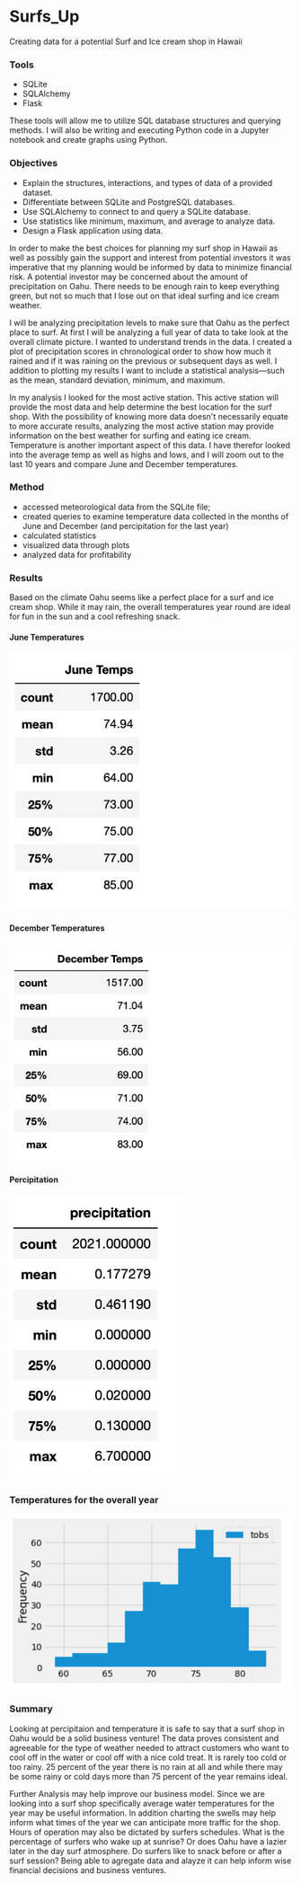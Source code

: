 # Surfs_Up
Creating data for a potential Surf and Ice cream shop in Hawaii 

### Tools
* SQLite
* SQLAlchemy
* Flask 

These tools will allow me to utilize SQL database structures and querying methods. I will also be writing and executing Python code in a Jupyter notebook and create graphs using Python.

### Objectives
* Explain the structures, interactions, and types of data of a provided dataset.
* Differentiate between SQLite and PostgreSQL databases.
* Use SQLAlchemy to connect to and query a SQLite database.
* Use statistics like minimum, maximum, and average to analyze data.
* Design a Flask application using data.

In order to make the best choices for planning my surf shop in Hawaii as well as possibly gain the support and interest from potential investors it was imperative that my planning would be informed by data to minimize financial risk. A potential investor may be concerned about the amount of precipitation on Oahu. There needs to be enough rain to keep everything green, but not so much that I lose out on that ideal surfing and ice cream weather.

I will be analyzing precipitation levels to make sure that Oahu as the perfect place to surf. At first I will be analyzing a full year of data to take look at the overall climate picture. I wanted to understand trends in the data. I created a plot of precipitation scores in chronological order to show how much it rained and if it was raining on the previous or subsequent days as well. I addition to plotting my results I want to include a statistical analysis—such as the mean, standard deviation, minimum, and maximum. 

In my analysis I looked for the most active station. This active station will provide the most data and help determine the best location for the surf shop. With the possibility of knowing more data doesn't necessarily equate to more accurate results, analyzing the most active station may provide information on the best weather for surfing and eating ice cream. Temperature is another important aspect of this data. I have therefor looked into the average temp as well as highs and lows, and I will zoom out to the last 10 years and compare June and December temperatures.  

### Method
* accessed meteorological data from the SQLite file;
* created queries to examine temperature data collected in the months of June and December (and percipitation for the last year) 
* calculated statistics 
* visualized data through plots
* analyzed data for profitability

### Results
Based on the climate Oahu seems like a perfect place for a surf and ice cream shop. 
While it may rain, the overall temperatures year round are ideal for fun in the sun and a cool refreshing snack. 

#### June Temperatures
![June.temp](https://github.com/Solrys/Surfs_Up/blob/main/resources/Screen%20Shot%202021-01-31%20at%2012.58.05%20PM.png)

#### December Temperatures
![December.temp](https://github.com/Solrys/Surfs_Up/blob/main/resources/Screen%20Shot%202021-01-31%20at%2012.58.17%20PM.png)

#### Percipitation 
![percp](https://github.com/Solrys/Surfs_Up/blob/main/resources/percip.desc.png)

### Temperatures for the overall year 
![temp](https://github.com/Solrys/Surfs_Up/blob/main/resources/Screen%20Shot%202021-01-31%20at%201.24.33%20PM.png)

### Summary 
Looking at percipitaion and temperature it is safe to say that a surf shop in Oahu would be a solid business venture! 
The data proves consistent and agreeable for the type of weather needed to attract customers who want to cool off in the water or cool off with a nice cold treat. It is rarely too cold or too rainy. 25 percent of the year there is no rain at all and while there may be some rainy or cold days more than 75 percent of the year remains ideal. 

Further Analysis may help improve our business model. Since we are looking into a surf shop specifically average water temperatures for the year may be useful information. In addition charting the swells may help inform what times of the year we can anticipate more traffic for the shop. 
Hours of operation may also be dictated by surfers schedules. What is the percentage of surfers who wake up at sunrise? Or does Oahu have a lazier later in the day surf atmosphere. Do surfers like to snack before or after a surf session? 
Being able to agregate data and alayze it can help inform wise financial decisions and business ventures. 



